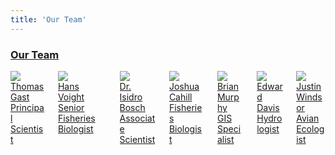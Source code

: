 ```yaml
---
title: 'Our Team'
---
```


### [Our Team](/our-team)

<div class="container">
  <div class="columns">
    <div class="column col-3 col-sm-6">
    <a href="/our-team#tom-gast">
      <div class="card employee-card">
        <div class="card-image">
            <img src="../our-team/_tom-gast/tgast2.jpg" class="img-responsive img-fit-cover">
        </div>
        <div class="card-header">
        <div class="card-title h5 text-dark">Thomas Gast</div>
        <div class="card-subtitle text-gray">Principal Scientist</div>
        </div>
      </div>
    </a>
    </div>
    <div class="column col-3 col-sm-6">
    <a href="/our-team#hans-voight">
      <div class="card employee-card">
        <div class="card-image">
            <img src="../our-team/_hans-voight/hvoight.jpg" class="img-responsive">
        </div>
        <div class="card-header">
        <div class="card-title h5 text-dark">Hans Voight</div>
        <div class="card-subtitle text-gray">Senior Fisheries Biologist</div>
        </div>
      </div>
    </a>
    </div>
    <div class="column col-3 col-sm-6">
    <a href="/our-team#dr-isidro-bosch">
      <div class="card employee-card">
        <div class="card-image">
            <img src="../our-team/_dr-bosch/ibosch.jpg" class="img-responsive">
        </div>
        <div class="card-header">
        <div class="card-title h5 text-dark">Dr. Isidro Bosch</div>
        <div class="card-subtitle text-gray">Associate Scientist</div>
        </div>
      </div>
    </a>
    </div>
    <div class="column col-3 col-sm-6">
    <a href="/our-team#joshua-cahill">
      <div class="card employee-card">
        <div class="card-image">
            <img src="../our-team/_josh-cahill/jcahill.jpg" class="img-responsive">
        </div>
        <div class="card-header">
        <div class="card-title h5 text-dark">Joshua Cahill</div>
        <div class="card-subtitle text-gray">Fisheries Biologist</div>
        </div>
      </div>
    </a>
    </div>
    <div class="column col-3 col-sm-6">
    <a href="/our-team#brian-murphy">
      <div class="card employee-card">
        <div class="card-image">
            <img src="../our-team/_brian-murphy/bmurphy.png" class="img-responsive">
        </div>
        <div class="card-header">
        <div class="card-title h5 text-dark">Brian Murphy</div>
        <div class="card-subtitle text-gray">GIS Specialist</div>
        </div>
      </div>
    </a>
    </div>
    <div class="column col-3 col-sm-6">
    <a href="/our-team#edward-davis">
      <div class="card employee-card">
        <div class="card-image">
            <img src="../our-team/_edward-davis/edavis.jpg" class="img-responsive">
        </div>
        <div class="card-header">
        <div class="card-title h5 text-dark">Edward Davis</div>
        <div class="card-subtitle text-gray">Hydrologist</div>
        </div>
      </div>
    </a>
    </div>
    <div class="column col-3 col-sm-6">
    <a href="/our-team#jwindsor">
      <div class="card employee-card">
        <div class="card-image">
            <img src="../our-team/_windsor/jwindsor.jpg" class="img-responsive">
        </div>
        <div class="card-header">
        <div class="card-title h5 text-dark">Justin Windsor</div>
        <div class="card-subtitle text-gray">Avian Ecologist</div>
        </div>
      </div>
    </a>
    </div>
  </div>
</div>
